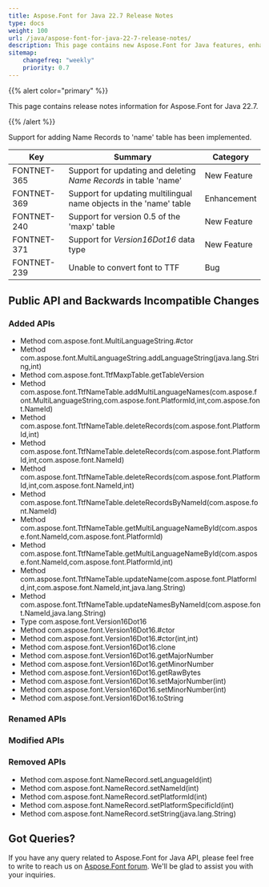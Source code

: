 ```yaml
---
title: Aspose.Font for Java 22.7 Release Notes
type: docs
weight: 100
url: /java/aspose-font-for-java-22-7-release-notes/
description: This page contains new Aspose.Font for Java features, enhancement, and bug fixes in 2022, version 22.7.
sitemap:
    changefreq: "weekly"
    priority: 0.7
---
```


{{% alert color="primary" %}} 

This page contains release notes information for Aspose.Font for Java 22.7.

{{% /alert %}} 

Support for adding Name Records to 'name' table  has been implemented.

| Key | Summary | Category |
|---|---|---|
| FONTNET-365 | Support for updating and deleting *Name Records* in table 'name' | New Feature |
| FONTNET-369 | Support for updating multilingual name objects in the 'name' table | Enhancement |
| FONTNET-240 | Support for version 0.5 of the 'maxp' table | New Feature |
| FONTNET-371 | Support for *Version16Dot16* data type | New Feature |
| FONTNET-239 | Unable to convert font to TTF | Bug |


## Public API and Backwards Incompatible Changes

### Added APIs
 * Method  com.aspose.font.MultiLanguageString.#ctor
 * Method  com.aspose.font.MultiLanguageString.addLanguageString(java.lang.String,int)
 * Method  com.aspose.font.TtfMaxpTable.getTableVersion
 * Method  com.aspose.font.TtfNameTable.addMultiLanguageNames(com.aspose.font.MultiLanguageString,com.aspose.font.PlatformId,int,com.aspose.font.NameId)
 * Method  com.aspose.font.TtfNameTable.deleteRecords(com.aspose.font.PlatformId,int)
 * Method  com.aspose.font.TtfNameTable.deleteRecords(com.aspose.font.PlatformId,int,com.aspose.font.NameId)
 * Method  com.aspose.font.TtfNameTable.deleteRecords(com.aspose.font.PlatformId,int,com.aspose.font.NameId,int)
 * Method  com.aspose.font.TtfNameTable.deleteRecordsByNameId(com.aspose.font.NameId)
 * Method  com.aspose.font.TtfNameTable.getMultiLanguageNameById(com.aspose.font.NameId,com.aspose.font.PlatformId)
 * Method  com.aspose.font.TtfNameTable.getMultiLanguageNameById(com.aspose.font.NameId,com.aspose.font.PlatformId,int)
 * Method  com.aspose.font.TtfNameTable.updateName(com.aspose.font.PlatformId,int,com.aspose.font.NameId,int,java.lang.String)
 * Method  com.aspose.font.TtfNameTable.updateNamesByNameId(com.aspose.font.NameId,java.lang.String)
 * Type com.aspose.font.Version16Dot16
 * Method  com.aspose.font.Version16Dot16.#ctor
 * Method  com.aspose.font.Version16Dot16.#ctor(int,int)
 * Method  com.aspose.font.Version16Dot16.clone
 * Method  com.aspose.font.Version16Dot16.getMajorNumber
 * Method  com.aspose.font.Version16Dot16.getMinorNumber
 * Method  com.aspose.font.Version16Dot16.getRawBytes
 * Method  com.aspose.font.Version16Dot16.setMajorNumber(int)
 * Method  com.aspose.font.Version16Dot16.setMinorNumber(int)
 * Method  com.aspose.font.Version16Dot16.toString

### Renamed APIs
 
### Modified APIs

### Removed APIs
 * Method  com.aspose.font.NameRecord.setLanguageId(int)
 * Method  com.aspose.font.NameRecord.setNameId(int)
 * Method  com.aspose.font.NameRecord.setPlatformId(int)
 * Method  com.aspose.font.NameRecord.setPlatformSpecificId(int)
 * Method  com.aspose.font.NameRecord.setString(java.lang.String)

## Got Queries?
If you have any query related to Aspose.Font for Java API, please feel free to write to reach us on [Aspose.Font forum](https://forum.aspose.com/c/font/). We'll be glad to assist you with your inquiries.
